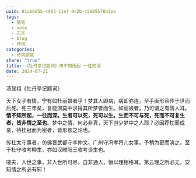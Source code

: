 ```yaml
---
uuid: 01ab6d55-4983-11ef-9c2b-c5805576b3ea
tags:
  - 随笔
  - note
  - 古文
  - blog
  - 诗词
categories:
  - 诗词歌赋
share: "true"
title: 《牡丹亭记题词》情不知所起 一往而深
date: 2024-07-21
---
```


汤显祖《牡丹亭记题词》

天下女子有情，宁有如杜丽娘者乎！梦其人即病，病即弥连，至手画形容传于世而后死。死三年矣，复能溟莫中求得其所梦者而生。如丽娘者，乃可谓之有情人耳。**情不知所起，一往而深。生者可以死，死可以生。生而不可与死，死而不可复生者，皆非情之至也**。梦中之情，何必非真，天下岂少梦中之人耶？必因荐枕而成亲，待挂冠而为密者，皆形骸之论也。

传杜太守事者，仿佛晋武都守李仲文、广州守冯孝将儿女事。予稍为更而演之。至于杜守收考柳生，亦如汉睢阳王收考谈生也。

嗟夫，人世之事，非人世所可尽。自非通人，恒以理相格耳。第云理之所必无，安知情之所必有邪！
